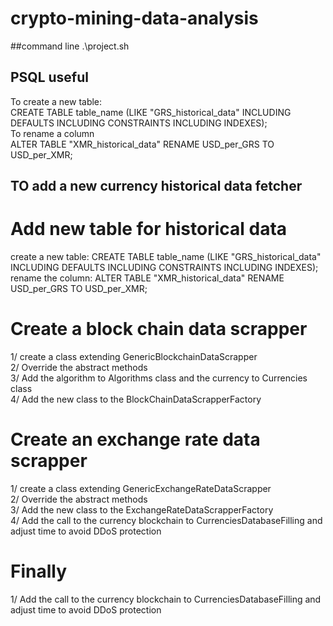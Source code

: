 # crypto-mining-data-analysis
##command line .\project.sh

## PSQL useful
To create a new table:  
CREATE TABLE table_name (LIKE "GRS_historical_data" INCLUDING DEFAULTS INCLUDING CONSTRAINTS INCLUDING INDEXES);  
To rename a column  
ALTER TABLE "XMR_historical_data" RENAME USD_per_GRS TO USD_per_XMR;  

## TO add a new currency historical data fetcher
# Add new table for historical data
create a new table: CREATE TABLE table_name (LIKE "GRS_historical_data" INCLUDING DEFAULTS INCLUDING CONSTRAINTS INCLUDING INDEXES);
rename the column: ALTER TABLE "XMR_historical_data" RENAME USD_per_GRS TO USD_per_XMR;    


# Create a block chain data scrapper
1/ create a class extending GenericBlockchainDataScrapper  
2/ Override the abstract methods  
3/ Add the algorithm to Algorithms class and the currency to Currencies class  
4/ Add the new class to the BlockChainDataScrapperFactory  
  
# Create an exchange rate data scrapper
1/ create a class extending GenericExchangeRateDataScrapper  
2/ Override the abstract methods  
3/ Add the new class to the ExchangeRateDataScrapperFactory  
4/ Add the call to the currency blockchain to CurrenciesDatabaseFilling and adjust time to avoid DDoS protection

# Finally  

1/ Add the call to the currency blockchain to CurrenciesDatabaseFilling and adjust time to avoid DDoS protection
  